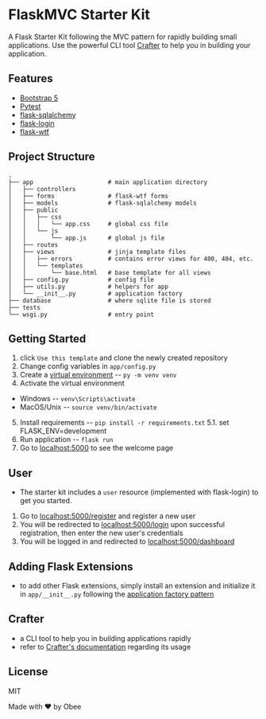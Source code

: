 # FlaskMVC Starter Kit

A Flask Starter Kit following the MVC pattern for rapidly building small applications. Use the powerful CLI tool [Crafter](https://github.com/rdp-jr/crafter) to help you in building your application.

## Features
- [Bootstrap 5](https://getbootstrap.com/docs/5.0/getting-started/introduction/)
- [Pytest](https://docs.pytest.org/en/6.2.x/)
- [flask-sqlalchemy](https://flask-sqlalchemy.palletsprojects.com/en/2.x/)
- [flask-login](https://flask-login.readthedocs.io/en/latest/)
- [flask-wtf](https://flask-wtf.readthedocs.io/en/0.15.x/)

## Project Structure
    .
    ├── app                     # main application directory
    │   ├── controllers          
    │   ├── forms               # flask-wtf forms
    │   ├── models              # flask-sqlalchemy models
    │   ├── public              
    │   │   ├── css             
    │   │   │   └── app.css     # global css file
    │   │   └── js               
    │   │       └── app.js      # global js file
    │   ├── routes              
    │   ├── views               # jinja template files
    │   │   ├── errors          # contains error views for 400, 404, etc.
    │   │   └── templates       
    │   │       └── base.html   # base template for all views    
    │   ├── config.py           # config file
    │   ├── utils.py            # helpers for app
    │   └── __init__.py         # application factory    
    ├── database                # where sqlite file is stored   
    ├── tests                   
    └── wsgi.py                 # entry point


## Getting Started
1. click `Use this template` and clone the newly created repository
2. Change config variables in `app/config.py`
3. Create a [virtual environment](https://docs.python.org/3/tutorial/venv.html) -- `py -m venv venv`
4. Activate the virtual environment 
  * Windows -- `venv\Scripts\activate`
  * MacOS/Unix -- `source venv/bin/activate`
5. Install requirements -- `pip install -r requirements.txt`
5.1. set FLASK_ENV=development
6. Run application -- `flask run`
7. Go to [localhost:5000](http://localhost:5000) to see the welcome page

## User 
- The starter kit includes a `user` resource (implemented with flask-login) to get you started.

1. Go to [localhost:5000/register](http://localhost:5000/register) and register a new user
2. You will be redirected to [localhost:5000/login](http://localhost:5000/login) upon successful registration, then enter the new user's credentials
3. You will be logged in and redirected to [localhost:5000/dashboard](http://localhost:5000/dashboard)

## Adding Flask Extensions
-  to add other Flask extensions, simply install an extension and initialize it in `app/__init__.py` following the [application factory pattern](https://flask.palletsprojects.com/en/2.0.x/patterns/appfactories/)

## Crafter
- a CLI tool to help you in building applications rapidly
- refer to [Crafter's documentation](https://github.com/rdp-jr/crafter) regarding its usage

## License
MIT


Made with ❤️ by Obee
